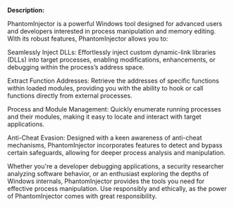**Description:**

PhantomInjector is a powerful Windows tool designed for advanced users and developers interested in process manipulation and memory editing. With its robust features, PhantomInjector allows you to:

Seamlessly Inject DLLs: Effortlessly inject custom dynamic-link libraries (DLLs) into target processes, enabling modifications, enhancements, or debugging within the process’s address space.

Extract Function Addresses: Retrieve the addresses of specific functions within loaded modules, providing you with the ability to hook or call functions directly from external processes.

Process and Module Management: Quickly enumerate running processes and their modules, making it easy to locate and interact with target applications.

Anti-Cheat Evasion: Designed with a keen awareness of anti-cheat mechanisms, PhantomInjector incorporates features to detect and bypass certain safeguards, allowing for deeper process analysis and manipulation.

Whether you're a developer debugging applications, a security researcher analyzing software behavior, or an enthusiast exploring the depths of Windows internals, PhantomInjector provides the tools you need for effective process manipulation. Use responsibly and ethically, as the power of PhantomInjector comes with great responsibility.
